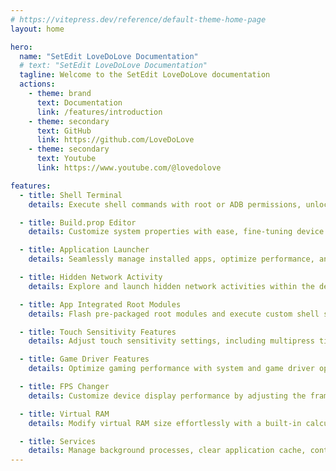 ```yaml
---
# https://vitepress.dev/reference/default-theme-home-page
layout: home

hero:
  name: "SetEdit LoveDoLove Documentation"
  # text: "SetEdit LoveDoLove Documentation"
  tagline: Welcome to the SetEdit LoveDoLove documentation
  actions:
    - theme: brand
      text: Documentation
      link: /features/introduction
    - theme: secondary
      text: GitHub
      link: https://github.com/LoveDoLove
    - theme: secondary
      text: Youtube
      link: https://www.youtube.com/@lovedolove

features:
  - title: Shell Terminal
    details: Execute shell commands with root or ADB permissions, unlocking advanced system functionalities and troubleshooting capabilities.

  - title: Build.prop Editor
    details: Customize system properties with ease, fine-tuning device configurations for optimal performance and functionality.

  - title: Application Launcher
    details: Seamlessly manage installed apps, optimize performance, and access advanced app management features, such as boosting, copying package names, and more.

  - title: Hidden Network Activity
    details: Explore and launch hidden network activities within the device system, providing access to advanced network settings and configurations.

  - title: App Integrated Root Modules
    details: Flash pre-packaged root modules and execute custom shell scripts directly from the app interface, enhancing device capabilities and customization options.

  - title: Touch Sensitivity Features
    details: Adjust touch sensitivity settings, including multipress timeout, long press timeout, animator duration scale, and more, for a personalized touchscreen experience.

  - title: Game Driver Features
    details: Optimize gaming performance with system and game driver options, allowing users to assign specific packages for enhanced performance during gaming sessions.

  - title: FPS Changer
    details: Customize device display performance by adjusting the frame rate per second (FPS), providing smoother animations and transitions tailored to user preferences.

  - title: Virtual RAM
    details: Modify virtual RAM size effortlessly with a built-in calculator, optimizing device memory allocation and performance for enhanced multitasking capabilities.

  - title: Services
    details: Manage background processes, clear application cache, control background services, and monitor Shizuku services integration to optimize device performance and resource utilization.
---
```

